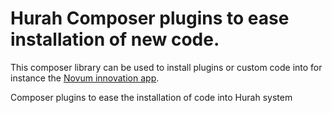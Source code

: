 # Hurah Composer plugins to ease installation of new code.

This composer library can be used to install plugins or custom code into for instance the [Novum innovation app](https://gitlab.com/NovumGit/innovation-app-core). 


Composer plugins to ease the installation of code into Hurah system
